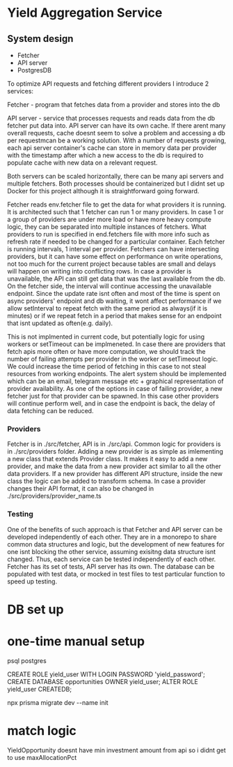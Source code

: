 # Yield Aggregation Service

## System design
- Fetcher
- API server
- PostgresDB

To optimize API requests and fetching different providers I introduce 2 services: 

Fetcher - program that fetches data from a provider and stores into the db

API server - service that processes requests and reads data from the db fetcher put data into. API server can have its own cache. If there arent many overall requests, cache doesnt seem to solve a problem and accessing a db per requestmcan be a working solution. With a number of requests growing, each api server container's cache can store in memory data per  provider with the timestamp after which a new access to the db is required to populate cache with new data on a relevant request.

Both servers can be scaled horizontally, there can be many api servers and multiple fetchers. Both processes should be containerized but I didnt set up Docker for this project although it is straightforward going forward.

Fetcher reads env.fetcher file to get the data for what providers it is running. It is architected such that 1 fetcher can run  1 or many providers. In case 1 or a group of providers are under more load or have more heavy compute logic, they can be separated into multiple instances of fetchers. What providers to run is specified in end.fetchers file with more info such as refresh rate if needed to be changed for a particular container. Each fetcher is running intervals, 1 interval per provider. Fetchers can have intersecting providers, but it can have some effect on performance on write operations, not too much for the current project because tables are small and delays will happen on writing into conflicting rows. In case a provider is unavailable, the API can still get data that was the last available from the db. On the fetcher side, the interval will continue accessing the unavailable endpoint. Since the update rate isnt often and most of the time is spent on async providers' endpoint and db waiting, it wont affect performance if we allow setInterval to repeat fetch with the same period as always(if it is minutes) or if we repeat fetch in a period that makes sense for an endpoint that isnt updated as often(e.g. daily). 

This is not implmented in current code, but potentially logic for using workers or setTimeout can be implmeneted. In case there are providers that fetch apis more often or have more computation, we should track the number of failing attempts per provider in the worker or setTimeout logic. We could increase the time period of fetching in this case to not steal resources from working endpoints. The alert system should be implemented which can be an email, telegram message etc + graphical representation of provider availability. As one of the options in case of failing provider, a new fetcher just for that provider can be spawned. In this case other providers will continue perform well, and in case the endpoint is back, the delay of data fetching can be reduced.

### Providers
Fetcher is in ./src/fetcher, API is in ./src/api. Common logic for providers is in ./src/providers folder. Adding a new  provider is as simple as imlementing a new class that extends Provider class. It makes it easy to add a new provider, and make the data from a new provider act similar to all the other data providers. If a new provider has different API structure, inside the new class the logic can be added to transform schema. In case a provider changes their API format, it can also be changed in ./src/providers/provider_name.ts

### Testing

One of the benefits of such approach is that Fetcher and API server can be developed independently of each other. They are in a monorepo to share common data structures and logic, but the development of new features for one isnt blocking the other service, assuming exisitng data structure isnt changed. Thus, each service can be tested independently of each other. Fetcher has its set of tests, API server has its own. The database can be populated with test data, or mocked in test files to test particular function to speed up testing.


# DB set up
# one-time manual setup
psql postgres

CREATE ROLE yield_user WITH LOGIN PASSWORD 'yield_password';
CREATE DATABASE opportunities OWNER yield_user;
ALTER ROLE yield_user CREATEDB;

npx prisma migrate dev --name init

# match logic

YieldOpportunity doesnt have min investment amount from api so i didnt get to use maxAllocationPct